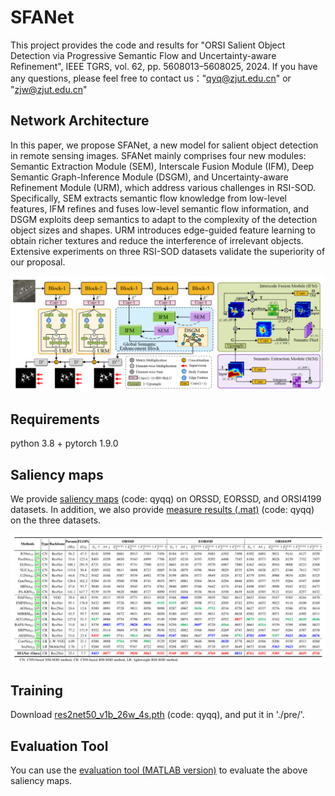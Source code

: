 # SFANet
This project provides the code and results for "ORSI Salient Object Detection via Progressive Semantic Flow and Uncertainty-aware Refinement", IEEE TGRS, vol. 62, pp. 5608013–5608025, 2024. If you have any questions, please feel free to contact us："qyq@zjut.edu.cn" or "zjw@zjut.edu.cn"
## Network Architecture 
In this paper, we propose SFANet, a new model for salient object detection in remote sensing images. SFANet mainly comprises four new modules: Semantic Extraction Module (SEM), Interscale Fusion Module (IFM), Deep Semantic Graph-Inference Module (DSGM), and Uncertainty-aware Refinement Module (URM), which address various challenges in RSI-SOD. Specifically, SEM extracts semantic flow knowledge from low-level features, IFM refines and fuses low-level semantic flow information, and DSGM exploits deep semantics to adapt to the complexity of the detection object sizes and shapes. URM introduces edge-guided feature learning to obtain richer textures and reduce the interference of irrelevant objects. Extensive experiments on three RSI-SOD datasets validate the superiority of our proposal. 

<p float="left">
  <img src="/img/SFANet.png" width="800" />
</p>

## Requirements
python 3.8 + pytorch 1.9.0

## Saliency maps
We provide [saliency maps](https://pan.baidu.com/s/1OspaxsovAgyFyin0hLpO-A) (code: qyqq) on ORSSD, EORSSD, and ORSI4199 datasets. In addition, we also provide [measure results (.mat)](https://pan.baidu.com/s/1Mo5xzyAN7gx8VBjliVsWbg) (code: qyqq) on the three datasets.
<p float="left">
  <img src="/img/result1.png" width="800" />
</p> 

## Training
Download [res2net50_v1b_26w_4s.pth](https://pan.baidu.com/s/1RaIQsonhrMKesGNh6enVcA) (code: qyqq), and put it in './pre/'.

## Evaluation Tool
You can use the [evaluation tool (MATLAB version)](https://github.com/MathLee/MatlabEvaluationTools) to evaluate the above saliency maps.

<!-- <p float="left">
  <img src="/img/result1.png" width="800" />
  <img src="/img/result2.png" width="800" />
</p> -->

<!-- ## Viusal results on WDC dataset with 90% missing
![image](https://github.com/ZhengJianwei2/SFANet/img/result2.png)
<!-- ## The spectral and spatial consistency on WDC data under 90% missing rate.
![image](https://github.com/ZhengJianwei2/WHGL/blob/main/img/10SMF_125-28WHGL_b40.png) -->

